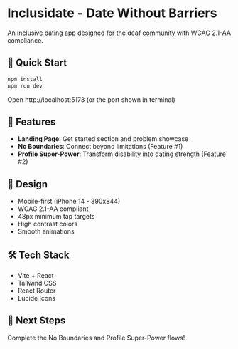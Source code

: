 # Inclusidate - Date Without Barriers

An inclusive dating app designed for the deaf community with WCAG 2.1-AA compliance.

## 🚀 Quick Start

```bash
npm install
npm run dev
```

Open http://localhost:5173 (or the port shown in terminal)

## 📱 Features

- **Landing Page**: Get started section and problem showcase
- **No Boundaries**: Connect beyond limitations (Feature #1)
- **Profile Super-Power**: Transform disability into dating strength (Feature #2)

## 🎨 Design

- Mobile-first (iPhone 14 - 390x844)
- WCAG 2.1-AA compliant
- 48px minimum tap targets
- High contrast colors
- Smooth animations

## 🛠️ Tech Stack

- Vite + React
- Tailwind CSS
- React Router
- Lucide Icons

## 📄 Next Steps

Complete the No Boundaries and Profile Super-Power flows!